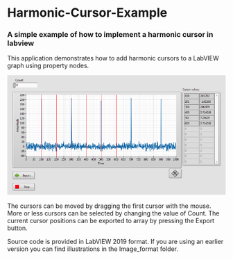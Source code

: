 # Harmonic-Cursor-Example
### A simple example of how to implement a harmonic cursor in labview

This application demonstrates how to add harmonic cursors to a LabVIEW graph using property nodes. 

![Image of Main UI](/readme_files/MainUI.PNG)

The cursors can be moved by dragging the first cursor with the mouse. 
More or less cursors can be selected by changing the value of Count. 
The current cursor positions can be exported to array by pressing the Export button.

Source code is provided in LabVIEW 2019 format. 
If you are using an earlier version you can find illustrations in the Image_format folder. 